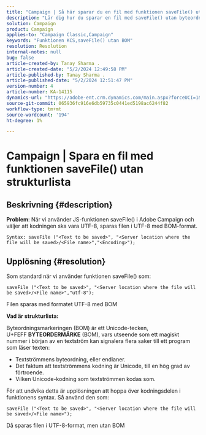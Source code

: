 ```yaml
---
title: "Campaign | Så här sparar du en fil med funktionen saveFile() utan strukturlista"
description: "Lär dig hur du sparar en fil med saveFile() utan byteordningsformatet."
solution: Campaign
product: Campaign
applies-to: "Campaign Classic,Campaign"
keywords: "Funktionen KCS,saveFile() utan BOM"
resolution: Resolution
internal-notes: null
bug: false
article-created-by: Tanay Sharma .
article-created-date: "5/2/2024 12:49:58 PM"
article-published-by: Tanay Sharma .
article-published-date: "5/2/2024 12:51:47 PM"
version-number: 4
article-number: KA-14115
dynamics-url: "https://adobe-ent.crm.dynamics.com/main.aspx?forceUCI=1&pagetype=entityrecord&etn=knowledgearticle&id=6dcb1778-8208-ef11-9f8a-6045bd026dc7"
source-git-commit: 065936fc916e6db59735c0441ed5198ac6244f82
workflow-type: tm+mt
source-wordcount: '194'
ht-degree: 1%

---
```


# Campaign | Spara en fil med funktionen saveFile() utan strukturlista

## Beskrivning {#description}


<b>Problem</b>: När vi använder JS-funktionen saveFile() i Adobe Campaign och väljer att kodningen ska vara UTF-8, sparas filen i UTF-8 med BOM-format.


```
Syntax: saveFile ("<Text to be saved>", "<Server location where the file will be saved>/<File name>","<Encoding>");
```



## Upplösning {#resolution}


Som standard när vi använder funktionen saveFile() som:


```
saveFile ("<Text to be saved>", "<Server location where the file will be saved>/<File name>","utf-8");
```


Filen sparas med formatet UTF-8 med BOM

<b>Vad är strukturlista: </b>

Byteordningsmarkeringen (BOM) är ett Unicode-tecken, U+FEFF <b>BYTEORDERMÄRKE</b> (BOM), vars utseende som ett magiskt nummer i början av en textström kan signalera flera saker till ett program som läser texten:

- Textströmmens byteordning, eller endianer.
- Det faktum att textströmmens kodning är Unicode, till en hög grad av förtroende.
- Vilken Unicode-kodning som textströmmen kodas som.


För att undvika detta är upplösningen att hoppa över kodningsdelen i funktionens syntax. Så använd den som:


```
saveFile ("<Text to be saved>", "<Server location where the file will be saved>/<File name>");
```


Då sparas filen i UTF-8-format, men utan BOM
